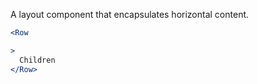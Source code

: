 A layout component that encapsulates horizontal content.

<div class="examples">

</div>

```jsx
<Row

>
  Children
</Row>
```
